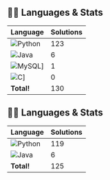 ## 🧑‍💻 Languages & Stats
| Language      | Solutions |
| ------------- | ----------|
| ![Python](https://img.shields.io/badge/-Python-3776AB?style=flat&logo=python&logoColor=white) | 123 |
| ![Java](https://img.shields.io/badge/-Java-007396?style=flat&logo=java&logoColor=white) | 6 |
| ![MySQL](https://img.shields.io/badge/MySQL-4479A1?logo=mysql&logoColor=fff)] | 1 |
| ![C](https://img.shields.io/badge/C-00599C?logo=c&logoColor=white)] | 0 |
| **Total!** | 130 |

## 🧑‍💻 Languages & Stats
| Language      | Solutions |
| ------------- | ----------|
| ![Python](https://img.shields.io/badge/-Python-3776AB?style=flat&logo=python&logoColor=white) | 119 |
| ![Java](https://img.shields.io/badge/-Java-007396?style=flat&logo=java&logoColor=white) | 6 |
| **Total!** | 125 |
